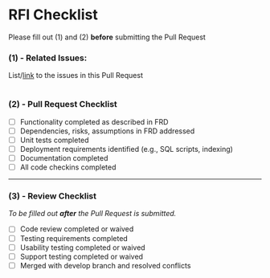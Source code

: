 # RFI Checklist

Please fill out (1) and (2) **before** submitting the Pull Request

### (1) - Related Issues:

List/[link](https://guides.github.com/features/issues/#notifications) to the issues in this Pull Request 

#


### (2) - Pull Request Checklist

- [ ]  Functionality completed as described in FRD
- [ ]  Dependencies, risks, assumptions in FRD addressed
- [ ]  Unit tests completed
- [ ]  Deployment requirements identified (e.g., SQL scripts, indexing)
- [ ]  Documentation completed
- [ ]  All code checkins completed

---
### (3) - Review Checklist

_To be filled out **after** the Pull Request is submitted._

- [ ]  Code review completed or waived
- [ ]  Testing requirements completed
- [ ]  Usability testing completed or waived
- [ ]  Support testing completed or waived
- [ ]  Merged with develop branch and resolved conflicts
